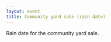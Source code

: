 ```yaml
---
layout: event
title: Community yard sale (rain date)
---
```


Rain date for the community yard sale.
